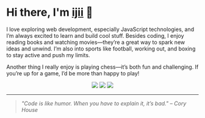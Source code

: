 <h1>Hi there, I'm <a href="https://github.com/devChampl00">ijii</a> 👋</h1>

I love exploring web development, especially JavaScript technologies, and I’m always excited to learn and build cool stuff. Besides coding, I enjoy reading books and watching movies—they’re a great way to spark new ideas and unwind. I’m also into sports like football, working out, and boxing to stay active and push my limits.

Another thing I really enjoy is playing chess—it’s both fun and challenging. If you’re up for a game, I’d be more than happy to play!

<p align="center">
  <a href="mailto:alfariziuchiha@gmail.com"><img src="https://img.shields.io/badge/Email-D14836?style=for-the-badge&logo=gmail&logoColor=white"></a>
  <a href="https://www.facebook.com/gper00"><img src="https://img.shields.io/badge/-Facebook-1877F2?style=for-the-badge&logo=facebook&logoColor=white"></a>
  <a href="https://instagram.com/umamalpharizi"><img src="https://img.shields.io/badge/-Instagram-E4405F?style=for-the-badge&logo=instagram&logoColor=white"></a>
</p>

---

> *"Code is like humor. When you have to explain it, it’s bad." – Cory House*
